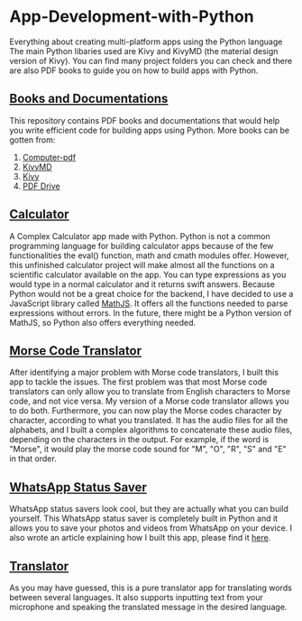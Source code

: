 # App-Development-with-Python
Everything about creating multi-platform apps using the Python language
The main Python libaries used are Kivy and KivyMD (the material design version of Kivy).
You can find many project folders you can check and there are also PDF books to guide you on how to build apps with Python.

## [Books and Documentations](https://github.com/Samuel-HSSP/App-Development-with-Python/tree/main/Books%20and%20Documentations)
This repository contains PDF books and documentations that would help you write efficient code for building apps using Python.
More books can be gotten from:
1. [Computer-pdf](https://www.computer-pdf.com)
2. [KivyMD](https://kivymd.readthedocs.io)
3. [Kivy](https://www.kivy.org)
4. [PDF Drive](https://www.pdfdrive.com)

## [Calculator](https://github.com/Samuel-HSSP/App-Development-with-Python/tree/main/Calculator)
A Complex Calculator app made with Python. Python is not a common programming language for building calculator apps because of the few functionalities the eval() function, math and cmath modules offer. However, this unfinished calculator project will make almost all the functions on a scientific calculator available on the app. You can type expressions as you would type in a normal calculator and it returns swift answers.
Because Python would not be a great choice for the backend, I have decided to use a JavaScript library called [MathJS](https://mathjs.org/). It offers all the functions needed to parse expressions without errors. In the future, there might be a Python version of MathJS, so Python also offers everything needed.

## [Morse Code Translator](https://github.com/Samuel-HSSP/App-Development-with-Python/tree/main/Morse%20Code%20Translator)
After identifying a major problem with Morse code translators, I built this app to tackle the issues. The first problem was that most Morse code translators can only allow you to translate from English characters to Morse code, and not vice versa. My version of a Morse code translator allows you to do both.
Furthermore, you can now play the Morse codes character by character, according to what you translated. It has the audio files for all the alphabets, and I built a complex algorithms to concatenate these audio files, depending on the characters in the output. For example, if the word is "Morse", it would play the morse code sound for "M", "O", "R", "S" and "E" in that order.

## [WhatsApp Status Saver](https://github.com/Samuel-HSSP/App-Development-with-Python/tree/main/WhatsApp%20Status%20Saver)
WhatsApp status savers look cool, but they are actually what you can build yourself. This WhatsApp status saver is completely built in Python and it allows you to save your photos and videos from WhatsApp on your device. I also wrote an article explaining how I built this app, please find it [here](https://samuelhssp.hashnode.dev/whatsapp-status-saver-app-with-python).

## [Translator](https://github.com/Samuel-HSSP/App-Development-with-Python/tree/main/Translator)
As you may have guessed, this is a pure translator app for translating words between several languages. It also supports inputting text from your microphone and speaking the translated message in the desired language.


